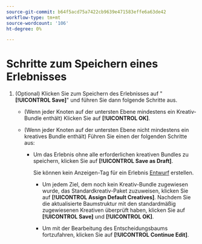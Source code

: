 ```yaml
---
source-git-commit: b64f5acd75a7422cb9639e471583effe6a63de42
workflow-type: tm+mt
source-wordcount: '106'
ht-degree: 0%

---
```

# Schritte zum Speichern eines Erlebnisses

<!-- used in multiple procedures -->

1. (Optional) Klicken Sie zum Speichern des Erlebnisses auf &quot;**[!UICONTROL Save]**&quot; und führen Sie dann folgende Schritte aus.

   * (Wenn jeder Knoten auf der untersten Ebene mindestens ein Kreativ-Bundle enthält) Klicken Sie auf **[!UICONTROL OK]**.

   * (Wenn jeder Knoten auf der untersten Ebene nicht mindestens ein kreatives Bundle enthält) Führen Sie einen der folgenden Schritte aus:

      * Um das Erlebnis ohne alle erforderlichen kreativen Bundles zu speichern, klicken Sie auf **[!UICONTROL Save as Draft]**.

        Sie können kein Anzeigen-Tag für ein Erlebnis [Entwurf](/help/creative/experiences/experience-about.md#experience-statuses) erstellen.

         * Um jedem Ziel, dem noch kein Kreativ-Bundle zugewiesen wurde, das Standardkreativ-Paket zuzuweisen, klicken Sie auf **[!UICONTROL Assign Default Creatives]**. Nachdem Sie die aktualisierte Baumstruktur mit den standardmäßig zugewiesenen Kreativen überprüft haben, klicken Sie auf **[!UICONTROL Save]** und **[!UICONTROL OK]**.

         * Um mit der Bearbeitung des Entscheidungsbaums fortzufahren, klicken Sie auf **[!UICONTROL Continue Edit]**.